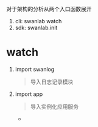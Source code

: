 对于架构的分析从两个入口函数展开
1. cli: swanlab watch
2. sdk: swanlab.init
# watch
1. import swanlog
	> 导入日志记录模块
2. import app
	> 导入实例化应用服务
	+ 
	

